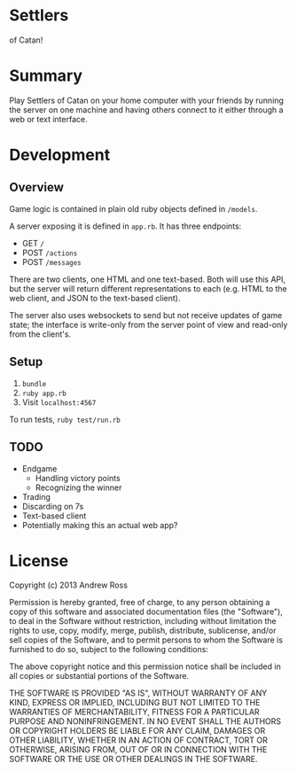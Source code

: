 # Settlers

of Catan!

# Summary

Play Settlers of Catan on your home computer with your friends by running the server on one machine and having others connect to it either through a web or text interface.

# Development

## Overview

Game logic is contained in plain old ruby objects defined in `/models`.

A server exposing it is defined in `app.rb`. It has three endpoints:
* GET `/`
* POST `/actions`
* POST `/messages`

There are two clients, one HTML and one text-based. Both will use this API, but the server will return different representations to each (e.g. HTML to the web client, and JSON to the text-based client).

The server also uses websockets to send but not receive updates of game state; the interface is write-only from the server point of view and read-only from the client's.

## Setup

1. `bundle`
2. `ruby app.rb`
3. Visit `localhost:4567`

To run tests, `ruby test/run.rb`

## TODO

- Endgame
    * Handling victory points
    * Recognizing the winner
- Trading
- Discarding on 7s
- Text-based client
- Potentially making this an actual web app?

# License

Copyright (c) 2013 Andrew Ross

Permission is hereby granted, free of charge, to any person obtaining a copy
of this software and associated documentation files (the "Software"), to deal
in the Software without restriction, including without limitation the rights
to use, copy, modify, merge, publish, distribute, sublicense, and/or sell
copies of the Software, and to permit persons to whom the Software is
furnished to do so, subject to the following conditions:

The above copyright notice and this permission notice shall be included in
all copies or substantial portions of the Software.

THE SOFTWARE IS PROVIDED "AS IS", WITHOUT WARRANTY OF ANY KIND, EXPRESS OR
IMPLIED, INCLUDING BUT NOT LIMITED TO THE WARRANTIES OF MERCHANTABILITY,
FITNESS FOR A PARTICULAR PURPOSE AND NONINFRINGEMENT. IN NO EVENT SHALL THE
AUTHORS OR COPYRIGHT HOLDERS BE LIABLE FOR ANY CLAIM, DAMAGES OR OTHER
LIABILITY, WHETHER IN AN ACTION OF CONTRACT, TORT OR OTHERWISE, ARISING FROM,
OUT OF OR IN CONNECTION WITH THE SOFTWARE OR THE USE OR OTHER DEALINGS IN
THE SOFTWARE.
